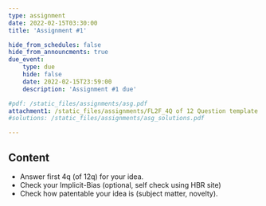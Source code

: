 ```yaml
---
type: assignment
date: 2022-02-15T03:30:00
title: 'Assignment #1'

hide_from_schedules: false
hide_from_announcments: true
due_event:
    type: due
    hide: false
    date: 2022-02-15T23:59:00
    description: 'Assignment #1 due'

#pdf: /static_files/assignments/asg.pdf
attachment1: /static_files/assignments/FL2F_4Q of 12 Question template.pptx
#solutions: /static_files/assignments/asg_solutions.pdf

---
```

## Content
- Answer first 4q (of 12q) for your idea.
- Check your Implicit-Bias (optional, self check using HBR site)
- Check how patentable your idea is (subject matter, novelty).


